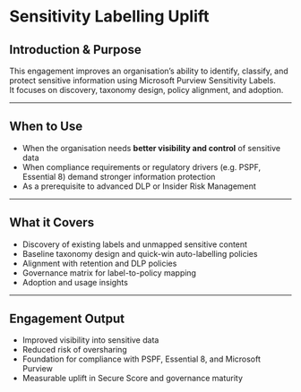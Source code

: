 # Sensitivity Labelling Uplift

## Introduction & Purpose
This engagement improves an organisation’s ability to identify, classify, and protect sensitive information using Microsoft Purview Sensitivity Labels.  
It focuses on discovery, taxonomy design, policy alignment, and adoption.

---

## When to Use
- When the organisation needs **better visibility and control** of sensitive data  
- When compliance requirements or regulatory drivers (e.g. PSPF, Essential 8) demand stronger information protection  
- As a prerequisite to advanced DLP or Insider Risk Management  

---

## What it Covers
- Discovery of existing labels and unmapped sensitive content  
- Baseline taxonomy design and quick-win auto-labelling policies  
- Alignment with retention and DLP policies  
- Governance matrix for label-to-policy mapping  
- Adoption and usage insights  

---

## Engagement Output
- Improved visibility into sensitive data  
- Reduced risk of oversharing  
- Foundation for compliance with PSPF, Essential 8, and Microsoft Purview  
- Measurable uplift in Secure Score and governance maturity

